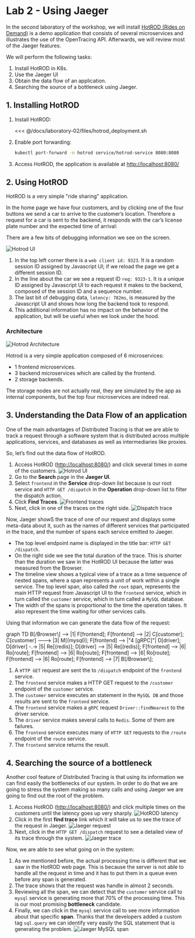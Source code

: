 # Lab 2 - Using Jaeger

In the second laboratory of the workshop, we will install [HotROD (Rides on Demand)](https://github.com/jaegertracing/jaeger/tree/master/examples/hotrod) is a demo application that consists of several microservices and illustrates the use of the OpenTracing API. Afterwards, we will review most of the Jaeger features.

We will perform the following tasks:

1. Install HotROD in K8s.
2. Use the Jaeger UI
3. Obtain the data flow of an application.
4. Searching the source of a bottleneck using Jaeger.

## 1. Installing HotROD

1. Install HotROD:

    <<< @/docs/laboratory-02/files/hotrod_deployment.sh

2. Enable port forwarding:

    ```sh
    kubectl port-forward -n hotrod service/hotrod-service 8080:8080
    ```

3. Access HotROD, the application is available at [http://localhost:8080/](http://localhost:8080/)

## 2. Using HotROD

HotROD is a very simple "ride sharing" application.

In the home page we have four customers, and by clicking one of the four buttons we send a car to arrive to the customer’s location. Therefore a request for a car is sent to the backend, it responds with the car’s license plate number and the expected time of arrival:

There are a few bits of debugging information we see on the screen.

![Hotrod UI](./img/hotrod-ui.png)

1. In the top left corner there is a ```web client id: 9323```. It is a random session ID assigned by Javascript UI; if we reload the page we get a different session ID.
2. In the line about the car we see a request ID ```req: 9323-1```. It is a unique ID assigned by Javascript UI to each request it makes to the backend, composed of the session ID and a sequence number.
3. The last bit of debugging data, ```latency: 782ms```, is measured by the Javascript UI and shows how long the backend took to respond.
4. This additional information has no impact on the behavior of the application, but will be useful when we look under the hood.

### Architecture

![Hotrod Architecture](./img/hotrod-architecture.png)

Hotrod is a very simple application composed of 6 microservices:

- 1 frontend microservices.
- 3 backend microservices which are called by the frontend.
- 2 storage backends.

The storage nodes are not actually real, they are simulated by the app as internal components, but the top four microservices are indeed real.

## 3. Understanding the Data Flow of an application

One of the main advantages of Distributed Tracing is that we are able to track a request through a software system that is distributed across multiple applications, services, and databases as well as intermediaries like proxies.

So, let’s find out the data flow of HotROD.

1. Access HotROD \([http://localhost:8080/](http://localhost:8080/)\) and click several times in some of the customers.
    ![Hotrod UI](./img/hotrod-ui.png)
2. Go to the **Search** page in the **Jaeger UI**.
3. Select ```frontend``` in the **Service** drop-down list because is our root service and ```HTTP GET /dispatch``` in the **Operation** drop-down list to filter the dispatch action.
4. Click **Find Traces**.
    ![Frontend traces](./img/frontend-traces.png)
5. Next, click in one of the traces on the right side.
    ![Dispatch trace](./img/dispatch-trace.png)

Now, Jaeger showS the trace of one of our request and displays some meta-data about it, such as the names of different services that participated in the trace, and the number of spans each service emitted to Jaeger.

- The top level endpoint name is displayed in the title bar: ```HTTP GET /dispatch```.
- On the right side we see the total duration of the trace. This is shorter than the duration we saw in the HotROD UI because the latter was measured from the Browser.
- The timeline view shows a typical view of a trace as a time sequence of nested spans, where a span represents a unit of work within a single service. The top level span, also called the ```root``` span, represents the main HTTP request from Javascript UI to the ```frontend``` service, which in turn called the ```customer``` service, which in turn called a ```MySQL``` database.
- The width of the spans is proportional to the time the operation takes. It also represent the time waiting for other services calls.

Using that information we can generate the data flow of the request:

<mermaid>
graph TD
    B[/Browser\] --> |1| F[frontend];
    F[frontend] --> |2| C[customer];
    C[customer] ---> |3| M[(mysql)];
    F[frontend] --> |"4 [gRPC]"| D[driver];
    D[driver] -.-> |5| Re[(redis)];
    D[driver] --> |5| Re[(redis)];
    F[frontend] --> |6| Ro[route];
    F[frontend] --> |6| Ro[route];
    F[frontend] --> |6| Ro[route];
    F[frontend] --> |6| Ro[route];
    F[frontend] --> |7| B[/Browser\];
</mermaid>

1. A ```HTTP GET``` request are sent the to ```/dispatch``` endpoint  of the ```frontend``` service.
2. The ```frontend``` service makes a HTTP GET request to the ```/customer``` endpoint of the ```customer``` service.
3. The ```customer``` service executes an statement in the ```MySQL DB``` and those results are sent to the ```frontend``` service.
4. The ```frontend``` service makes a ```gRPC``` request ```Driver::findNearest``` to the driver service.
5. The ```driver``` service makes several calls to ```Redis```. Some of them are failures.
6. The ```frontend``` service executes many of ```HTTP GET``` requests to the ```/route``` endpoint of the ```route``` service.
7. The ```frontend``` service returns the result.

## 4. Searching the source of a bottleneck

Another cool feature of Distributed Tracing is that using its information we can find easily the bottlenecks of our system. In order to do that we are going to stress the system making so many calls and using Jaeger we are going to find out the root of the problem.

1. Access HotROD \([http://localhost:8080/](http://localhost:8080/)\) and click multiple times on the customers until the latency goes up very sharply.
    ![HotROD latency](./img/hotrod_latency.png)
2. Click in the first **find trace** link which it will take us to see the trace of the request in Jaeger.
    ![Jaeger request](./img/jaeger_request.png)
3. Next, click in the ```HTTP GET /dispatch``` request to see a detailed view of its trace through the system.
    ![Jaeger trace](./img/jaeger_trace.png)

Now, we are able to see what going on in the system:

1. As we mentioned before, the actual processing time is different that we saw in the HotROD web page. This is because the server is not able to handle all the request in time and it has to put them in a queue even before any span is generated.
2. The trace shows that the request was handle in almost 2 seconds.
3. Reviewing all the span, we can detect that the ```customer``` service call to ```mysql``` service is generating more that 70% of the processing time. This is our most promising **bottleneck** candidate.
4. Finally, we can click in the ```mysql``` service call to see more information about that specific **span**. Thanks that the developers added a custom tag ```sql.query``` we can identify very easily the SQL statement that is generating the problem.
  ![Jaeger MySQL span](./img/jaeger_mysql_span.png)
